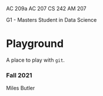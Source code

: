 AC 209a
AC 207
CS 242
AM 207

G1 - Masters Student in Data Science
# Playground

A place to play with `git`.

### Fall 2021
Miles Butler
